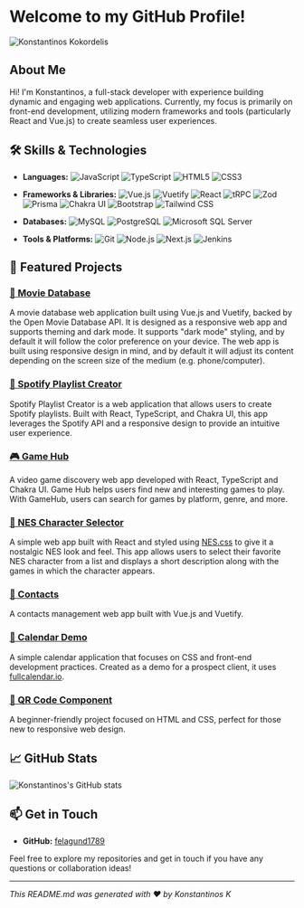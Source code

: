 # Welcome to my GitHub Profile!

![Konstantinos Kokordelis](https://avatars.githubusercontent.com/u/16318784?s=128&v=4)

## About Me

Hi! I'm Konstantinos, a full-stack developer with experience building dynamic and engaging web applications. Currently, my focus is primarily on front-end development, utilizing modern frameworks and tools (particularly React and Vue.js) to create seamless user experiences.

## 🛠️ Skills & Technologies

- **Languages:** 
  ![JavaScript](https://img.shields.io/badge/JavaScript-F7DF1E?style=flat-square&logo=javascript&logoColor=black)
  ![TypeScript](https://img.shields.io/badge/TypeScript-3178C6?style=flat-square&logo=typescript&logoColor=white)
  ![HTML5](https://img.shields.io/badge/HTML5-E34F26?style=flat-square&logo=html5&logoColor=white)
  ![CSS3](https://img.shields.io/badge/CSS3-1572B6?style=flat-square&logo=css3&logoColor=white)

- **Frameworks & Libraries:** 
  ![Vue.js](https://img.shields.io/badge/Vue.js-4FC08D?style=flat-square&logo=vue.js&logoColor=white)
  ![Vuetify](https://img.shields.io/badge/Vuetify-1867C0?style=flat-square&logo=vuetify&logoColor=white)
  ![React](https://img.shields.io/badge/React-61DAFB?style=flat-square&logo=react&logoColor=black)
  ![tRPC](https://img.shields.io/badge/tRPC-2596be?style=flat-square&logo=trpc&logoColor=white)
  ![Zod](https://img.shields.io/badge/Zod-3178C6?style=flat-square&logo=zod&logoColor=white)
  ![Prisma](https://img.shields.io/badge/Prisma-2D3748?style=flat-square&logo=prisma&logoColor=white)
  ![Chakra UI](https://img.shields.io/badge/Chakra_UI-319795?style=flat-square&logo=chakraui&logoColor=white)
  ![Bootstrap](https://img.shields.io/badge/Bootstrap-7952B3?style=flat-square&logo=bootstrap&logoColor=white)
  ![Tailwind CSS](https://img.shields.io/badge/Tailwind_CSS-38B2AC?style=flat-square&logo=tailwindcss&logoColor=white)

- **Databases:** 
  ![MySQL](https://img.shields.io/badge/MySQL-4479A1?style=flat-square&logo=mysql&logoColor=white)
  ![PostgreSQL](https://img.shields.io/badge/PostgreSQL-336791?style=flat-square&logo=postgresql&logoColor=white)
  ![Microsoft SQL Server](https://img.shields.io/badge/Microsoft_SQL_Server-CC2927?style=flat-square&logo=microsoft-sql-server&logoColor=white)

- **Tools & Platforms:** 
  ![Git](https://img.shields.io/badge/Git-F05032?style=flat-square&logo=git&logoColor=white)
  ![Node.js](https://img.shields.io/badge/Node.js-339933?style=flat-square&logo=nodedotjs&logoColor=white)
  ![Next.js](https://img.shields.io/badge/Next.js-000000?style=flat-square&logo=nextdotjs&logoColor=white)
  ![Jenkins](https://img.shields.io/badge/Jenkins-D24939?style=flat-square&logo=jenkins&logoColor=white)

## 🌟 Featured Projects

### [🎥 Movie Database](https://github.com/felagund1789/movie-database)
A movie database web application built using Vue.js and Vuetify, backed by the Open Movie Database API. It is designed as a responsive web app and supports theming and dark mode. It supports "dark mode" styling, and by default it will follow the color preference on your device. The web app is built using responsive design in mind, and by default it will adjust its content depending on the screen size of the medium (e.g. phone/computer).

### [🎵 Spotify Playlist Creator](https://github.com/felagund1789/spotify-playlist)
Spotify Playlist Creator is a web application that allows users to create Spotify playlists. Built with React, TypeScript, and Chakra UI, this app leverages the Spotify API and a responsive design to provide an intuitive user experience.

### [🎮 Game Hub](https://github.com/felagund1789/game-hub)
A video game discovery web app developed with React, TypeScript and Chakra UI. Game Hub helps users find new and interesting games to play. With GameHub, users can search for games by platform, genre, and more.

### [🍄 NES Character Selector](https://github.com/felagund1789/nes-character-selector)
A simple web app built with React and styled using [NES.css](https://github.com/nostalgic-css/NES.css) to give it a nostalgic NES look and feel. This app allows users to select their favorite NES character from a list and displays a short description along with the games in which the character appears.

### [📇 Contacts](https://github.com/felagund1789/contacts)
A contacts management web app built with Vue.js and Vuetify.

### [📅 Calendar Demo](https://github.com/felagund1789/calendar)
A simple calendar application that focuses on CSS and front-end development practices. Created as a demo for a prospect client, it uses [fullcalendar.io](https://fullcalendar.io/).

### [🔲 QR Code Component](https://github.com/felagund1789/qr-code-component)
A beginner-friendly project focused on HTML and CSS, perfect for those new to responsive web design.

## 📈 GitHub Stats

![Konstantinos's GitHub stats](https://github-readme-stats.vercel.app/api?username=felagund1789&show_icons=true&theme=radical)

## 📫 Get in Touch

- **GitHub:** [felagund1789](https://github.com/felagund1789)

Feel free to explore my repositories and get in touch if you have any questions or collaboration ideas!

---

_This README.md was generated with ❤️ by Konstantinos K_
